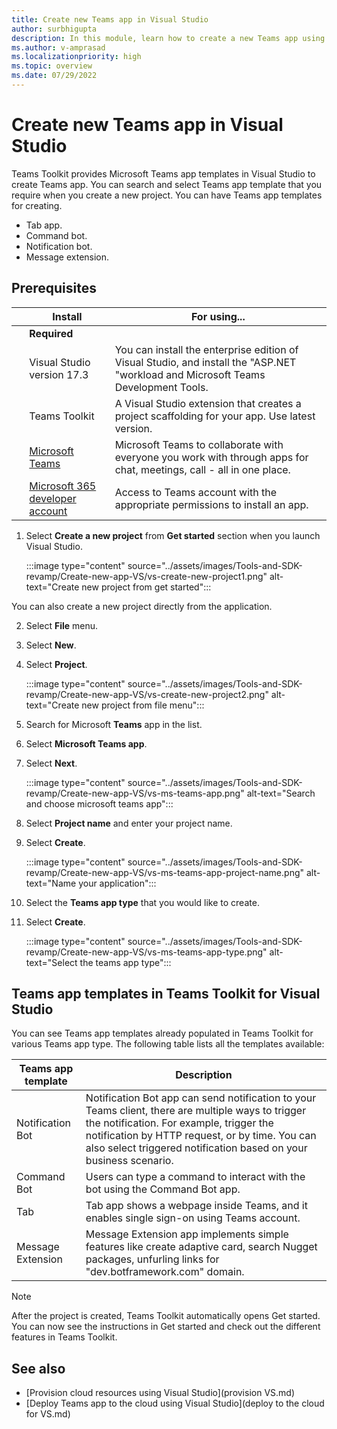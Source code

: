 ```yaml
---
title: Create new Teams app in Visual Studio
author: surbhigupta
description: In this module, learn how to create a new Teams app using Teams Toolkit for Visual Studio
ms.author: v-amprasad
ms.localizationpriority: high
ms.topic: overview
ms.date: 07/29/2022
---
```

# Create new Teams app in Visual Studio

Teams Toolkit provides Microsoft Teams app templates in Visual Studio to create Teams app.  You can search and select Teams app template that you require when you create a new project. You can have Teams app templates for creating.

* Tab app.
* Command bot.
* Notification bot.
* Message extension.

## Prerequisites

| &nbsp; | Install | For using... |
| --- | --- | --- |
| &nbsp; | **Required** | &nbsp; |
| &nbsp; | Visual Studio version 17.3 | You can install the enterprise edition of Visual Studio, and install the "ASP.NET "workload and Microsoft Teams Development Tools. |
| &nbsp; | Teams Toolkit | A Visual Studio extension that creates a project scaffolding for your app. Use latest version. |
| &nbsp; | [Microsoft Teams](https://www.microsoft.com/microsoft-teams/download-app) | Microsoft Teams to collaborate with everyone you work with through apps for chat, meetings, call - all in one place. |
 | &nbsp; | [Microsoft 365 developer account](https://docs.microsoft.com/microsoftteams/platform/concepts/build-and-test/prepare-your-o365-tenant) | Access to Teams account with the appropriate permissions to install an app. |

1. Select **Create a new project** from **Get started** section when you launch Visual Studio.

   :::image type="content" source="../assets/images/Tools-and-SDK-revamp/Create-new-app-VS/vs-create-new-project1.png" alt-text="Create new project from get started":::

You can also create a new project directly from the application.

2. Select **File** menu.
3. Select  **New**.
4. Select **Project**.

   :::image type="content" source="../assets/images/Tools-and-SDK-revamp/Create-new-app-VS/vs-create-new-project2.png" alt-text="Create new project from file menu":::

1. Search for Microsoft **Teams** app in the list.
1. Select **Microsoft Teams app**.
1. Select **Next**.

   :::image type="content" source="../assets/images/Tools-and-SDK-revamp/Create-new-app-VS/vs-ms-teams-app.png" alt-text="Search and choose microsoft teams app":::

1. Select **Project name** and enter your project name.
1. Select **Create**.

   :::image type="content" source="../assets/images/Tools-and-SDK-revamp/Create-new-app-VS/vs-ms-teams-app-project-name.png" alt-text="Name your application":::

1. Select the **Teams app type** that you would like to create.
1. Select **Create**.

   :::image type="content" source="../assets/images/Tools-and-SDK-revamp/Create-new-app-VS/vs-ms-teams-app-type.png" alt-text="Select the teams app type":::

## Teams app templates in Teams Toolkit for Visual Studio

You can see Teams app templates already populated in Teams Toolkit for various Teams app type. The following table lists all the templates available:

|Teams app template  |Description  |
|---------|---------|
|Notification Bot     |Notification Bot app can send notification to your Teams client, there are multiple ways to trigger the notification. For example, trigger the notification by HTTP request, or by time. You can also select triggered notification based on your business scenario.         |
|Command Bot     |Users can type a command to interact with the bot using the Command Bot app.         |
|Tab     |Tab app shows a webpage inside Teams, and it enables single sign-on using Teams account.         |
|Message Extension     |Message Extension app implements simple features like create adaptive card, search Nugget packages, unfurling links for "dev.botframework.com" domain.         |

> [!NOTE]
>After the project is created, Teams Toolkit automatically opens Get started. You can now see the instructions in Get started and check out the different features in Teams Toolkit.

## See also

* [Provision cloud resources using Visual Studio](provision VS.md)
* [Deploy Teams app to the cloud using Visual Studio](deploy to the cloud for VS.md)
